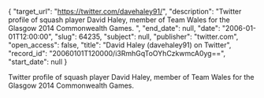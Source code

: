 {
  "target_url": "https://twitter.com/davehaley91/", 
  "description": "Twitter profile of squash player David Haley, member of Team Wales for the Glasgow 2014 Commonwealth Games. ", 
  "end_date": null, 
  "date": "2006-01-01T12:00:00", 
  "slug": 64235, 
  "subject": null, 
  "publisher": "twitter.com", 
  "open_access": false, 
  "title": "David Haley (davehaley91) on Twitter", 
  "record_id": "20060101T120000/i3RmhGqToOYhCzkwmcA0yg==", 
  "start_date": null
}

Twitter profile of squash player David Haley, member of Team Wales for the Glasgow 2014 Commonwealth Games. 